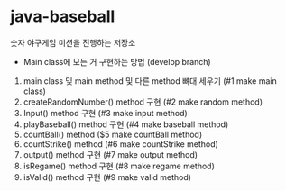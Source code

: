 # java-baseball
숫자 야구게임 미션을 진행하는 저장소

- Main class에 모든 거 구현하는 방법 (develop branch)

1. main class 및 main method 및 다른 method 뼈대 세우기 (#1 make main class)
2. createRandomNumber() method 구현 (#2 make random method)
3. Input() method 구현 (#3 make input method)
4. playBaseball() method 구현 (#4 make baseball method)
5. countBall() method ($5 make countBall method)
6. countStrike() method (#6 make countStrike method)
7. output() method 구현 (#7 make output method)
8. isRegame() method 구현 (#8 make regame method)
9. isValid() method 구현 (#9 make valid method)

